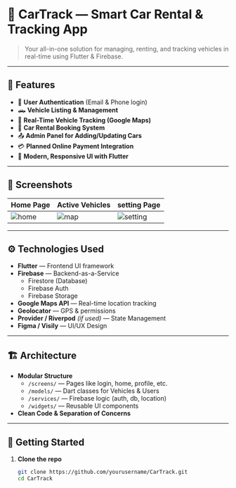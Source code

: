 # 🚗 CarTrack — Smart Car Rental & Tracking App

> Your all-in-one solution for managing, renting, and tracking vehicles in real-time using Flutter & Firebase.

---

## 📱 Features

- 🔐 **User Authentication** (Email & Phone login)
- 🛻 **Vehicle Listing & Management**
- 📍 **Real-Time Vehicle Tracking (Google Maps)**
- 🧾 **Car Rental Booking System**
- 📤 **Admin Panel for Adding/Updating Cars**
- 💳 **Planned Online Payment Integration**
- 📲 **Modern, Responsive UI with Flutter**

---

## 📸 Screenshots

| Home Page | Active Vehicles | setting Page |
|-----------|-----------------|--------------|
| ![home](https://i.postimg.cc/PqMgHnM6/welcome.png) | ![map](https://i.postimg.cc/sfZRBqf2/Map.png) | ![setting](https://i.postimg.cc/pLBvWjWY/settings.png) |

---

## ⚙️ Technologies Used

- **Flutter** — Frontend UI framework
- **Firebase** — Backend-as-a-Service  
  - Firestore (Database)  
  - Firebase Auth  
  - Firebase Storage  
- **Google Maps API** — Real-time location tracking
- **Geolocator** — GPS & permissions
- **Provider / Riverpod** *(if used)* — State Management
- **Figma / Visily** — UI/UX Design

---

## 🏗️ Architecture

- **Modular Structure**
  - `/screens/` — Pages like login, home, profile, etc.
  - `/models/` — Dart classes for Vehicles & Users
  - `/services/` — Firebase logic (auth, db, location)
  - `/widgets/` — Reusable UI components
- **Clean Code & Separation of Concerns**

---

## 🚀 Getting Started

1. **Clone the repo**
   ```bash
   git clone https://github.com/yourusername/CarTrack.git
   cd CarTrack
